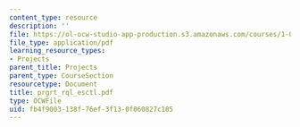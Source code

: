 ```yaml
---
content_type: resource
description: ''
file: https://ol-ocw-studio-app-production.s3.amazonaws.com/courses/1-054-mechanics-and-design-of-concrete-structures-spring-2004/fb4f9003138f76ef3f130f060827c185_prgrt_rql_esctl.pdf
file_type: application/pdf
learning_resource_types:
- Projects
parent_title: Projects
parent_type: CourseSection
resourcetype: Document
title: prgrt_rql_esctl.pdf
type: OCWFile
uid: fb4f9003-138f-76ef-3f13-0f060827c185
---
```

